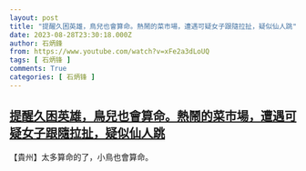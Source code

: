 ```yaml
---
layout: post
title: "提醒久困英雄，鳥兒也會算命。熱鬧的菜市場，遭遇可疑女子跟隨拉扯，疑似仙人跳"
date: 2023-08-28T23:30:18.000Z
author: 石炳鋒
from: https://www.youtube.com/watch?v=xFe2a3dLoUQ
tags: [ 石炳锋 ]
comments: True
categories: [ 石炳锋 ]
---
```

<!--1693265418000-->
[提醒久困英雄，鳥兒也會算命。熱鬧的菜市場，遭遇可疑女子跟隨拉扯，疑似仙人跳](https://www.youtube.com/watch?v=xFe2a3dLoUQ)
------

<div>
【貴州】太多算命的了，小鳥也會算命。
</div>
